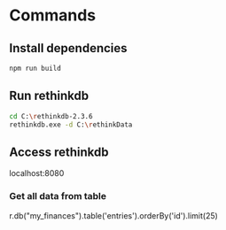 # Commands

## Install dependencies
```bash
npm run build
```

## Run rethinkdb
```bash
cd C:\rethinkdb-2.3.6
rethinkdb.exe -d C:\rethinkData
```

## Access rethinkdb
localhost:8080


### Get all data from table
r.db("my_finances").table('entries').orderBy('id').limit(25)
